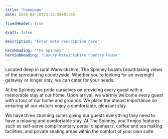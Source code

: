 ```yaml
---
title: "homepage"
date: 2020-08-10T23:32:30+01:00

fixedHeader: true

draft: false

description: "Enter meta description here"

heroHeading: "The Spinney"
heroSubHeading: "Luxury Warwickshire Country House"
---
```



Located deep in rural Warwickshire, The Spinney boasts breathtaking views of the surrounding countryside. Whether you’re looking for an overnight getaway or longer stay, we can cater for your needs.

At the Spinney we pride ourselves on providing every guest with a memorable stay at our home. Upon arrival, we warmly welcome every guest with a tour of our home and grounds. We place the utmost importance on ensuring all our visitors enjoy a comfortable, pleasant stay.

We have three stunning suites giving our guests everything they need to have a relaxing and comfortable stay. At The Spinney, you'll enjoy features such as self-serve complimentary cereal dispensers, coffee and tea making facilities, and private seating areas within the comfort of your own suite.